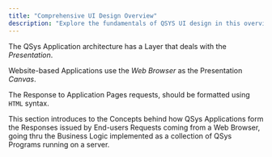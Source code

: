 ```yaml
---
title: "Comprehensive UI Design Overview"
description: "Explore the fundamentals of QSYS UI design in this overview. Learn about principles, trends, and best practices for creating user-friendly interfaces."
---
```


The QSys Application architecture has a Layer that deals with the *Presentation*.

Website-based Applications use the *Web Browser* as the Presentation *Canvas*.

The Response to Application Pages requests, should be formatted using `HTML` syntax.

This section introduces to the Concepts behind how QSys Applications form the Responses issued by End-users Requests coming from a Web Browser, going thru the Business Logic implemented as a collection of QSys Programs running on a server.


